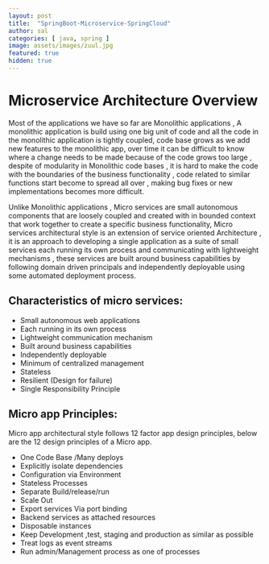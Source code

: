 ```yaml
---
layout: post
title:  "SpringBoot-Microservice-SpringCloud"
author: sal
categories: [ java, spring ]
image: assets/images/zuul.jpg
featured: true
hidden: true
---
```




# Microservice Architecture Overview
Most of the applications we have so far are Monolithic applications , A monolithic application is build using one big unit of code and all the code in the monolithic application is tightly coupled, code base grows as we add new features to the monolithic app, over time it can be difficult to know where a change needs to be made because of the code grows too large , despite of modularity in Monolithic code bases , it is hard to make the code with the boundaries of the business functionality , code related to similar functions start become to spread all over , making bug fixes or new implementations becomes more difficult.

Unlike Monolithic applications , Micro services are small autonomous components that are loosely coupled and created with in bounded context that work together to create a specific business functionality, Micro services architectural style is an extension of service oriented Architecture , it is an approach to developing a single application as a suite of small services each running its own process and communicating with lightweight mechanisms , these services are built around business capabilities by following domain driven principals and independently deployable using some automated deployment process.

## Characteristics of micro services:

- Small autonomous web applications
- Each running in its own process
- Lightweight communication mechanism
- Built around business capabilities
- Independently deployable
- Minimum of centralized management
- Stateless
- Resilient (Design for failure)
- Single Responsibility Principle

## Micro app Principles:
Micro app architectural style follows 12 factor app design principles, below are the 12 design principles of a Micro app.

- One Code Base /Many deploys
- Explicitly isolate dependencies
- Configuration via Environment
- Stateless Processes
- Separate Build/release/run
- Scale Out
- Export services Via port binding
- Backend services as attached resources
- Disposable instances
- Keep Development ,test, staging and production as similar as possible
- Treat logs as event streams
- Run admin/Management process as one of processes
